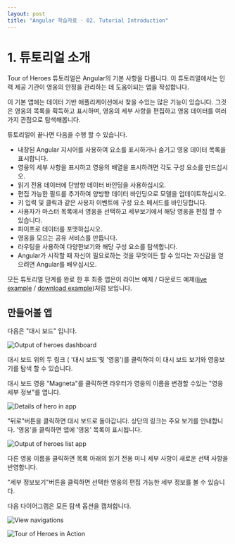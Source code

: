 ```yaml
---
layout: post
title: "Angular 학습자료 - 02. Tutorial Introduction"
---
```



# 1. 튜토리얼 소개
Tour of Heroes 튜토리얼은 Angular의 기본 사항을 다룹니다.
이 튜토리얼에서는 인력 제공 기관이 영웅의 안정을 관리하는 데 도움이되는 앱을 작성합니다.

이 기본 앱에는 데이터 기반 애플리케이션에서 찾을 수있는 많은 기능이 있습니다. 그것은 영웅의 목록을 획득하고 표시하며, 영웅의 세부 사항을 편집하고 영웅 데이터를 여러가지 관점으로 탐색해봅니다.

튜토리얼이 끝나면 다음을 수행 할 수 있습니다.


- 내장된 Angular 지시어를 사용하여 요소를 표시하거나 숨기고 영웅 데이터 목록을 표시합니다.
- 영웅의 세부 사항을 표시하고 영웅의 배열을 표시하려면 각도 구성 요소를 만드십시오.
- 읽기 전용 데이터에 단방향 데이터 바인딩을 사용하십시오.
- 편집 가능한 필드를 추가하여 양방향 데이터 바인딩으로 모델을 업데이트하십시오.
- 키 입력 및 클릭과 같은 사용자 이벤트에 구성 요소 메서드를 바인딩합니다.
- 사용자가 마스터 목록에서 영웅을 선택하고 세부보기에서 해당 영웅을 편집 할 수 있습니다.
- 파이프로 데이터를 포맷하십시오.
- 영웅을 모으는 공유 서비스를 만듭니다.
- 라우팅을 사용하여 다양한보기와 해당 구성 요소를 탐색합니다.
- Angular가 시작할 때 자신이 필요로하는 것을 무엇이든 할 수 있다는 자신감을 얻으려면 Angular를 배우십시오.

모든 튜토리얼 단계를 완료 한 후 최종 앱은이 라이브 예제 / 다운로드 예제([live example](https://angular.io/generated/live-examples/toh-pt6/stackblitz.html) / [download example](https://angular.io/generated/zips/toh-pt6/toh-pt6.zip))처럼 보입니다.





## 만들어볼 앱

다음은 "대시 보드" 입니다.

![Output of heroes dashboard](https://angular.io/generated/images/guide/toh/heroes-dashboard-1.png)


대시 보드 위의 두 링크 ( '대시 보드'및 '영웅')를 클릭하여 이 대시 보드 보기와 영웅보기를 탐색 할 수 있습니다.

대시 보드 영웅 "Magneta"를 클릭하면 라우터가 영웅의 이름을 변경할 수있는 "영웅 세부 정보"를 엽니다.

![Details of hero in app](https://angular.io/generated/images/guide/toh/hero-details-1.png)


"뒤로"버튼을 클릭하면 대시 보드로 돌아갑니다. 상단의 링크는 주요 보기를 안내합니다. '영웅'을 클릭하면 앱에 '영웅' 목록이 표시됩니다.

![Output of heroes list app](https://angular.io/generated/images/guide/toh/heroes-list-2.png)


다른 영웅 이름을 클릭하면 목록 아래의 읽기 전용 미니 세부 사항이 새로운 선택 사항을 반영합니다.

"세부 정보보기"버튼을 클릭하면 선택한 영웅의 편집 가능한 세부 정보를 볼 수 있습니다.

다음 다이어그램은 모든 탐색 옵션을 캡처합니다.


![View navigations](https://angular.io/generated/images/guide/toh/nav-diagram.png)



![Tour of Heroes in Action](https://angular.io/generated/images/guide/toh/toh-anim.gif)






